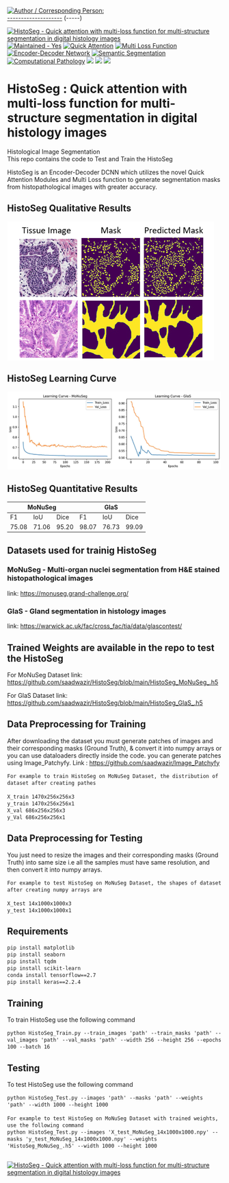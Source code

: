 <a href="#"><img src="https://img.shields.io/badge/Author_%2F_Corresponding_Person%3A-8e7cc3" alt="Author / Corresponding Person:"></a> <br>
[--------------------](-------) (-----)

<a href="https://github.com/saadwazir/HistoSeg"><img src="https://img.shields.io/badge/HistoSeg-Quick_attention_with_multi--loss_function_for_multi--structure_segmentation_in_digital_histology_images-FFC300?style=for-the-badge" alt="HistoSeg - Quick attention with multi-loss function for multi-structure segmentation in digital histology images"></a>
<a href="#"><img src="https://img.shields.io/badge/Maintained-Yes-2ea44f?style=for-the-badge" alt="Maintained - Yes"></a>
<a href="#"><img src="https://img.shields.io/badge/Quick_Attention-6fa8dc?style=for-the-badge" alt="Quick Attention"></a>
<a href="#"><img src="https://img.shields.io/badge/Multi_Loss_Function-74867C?style=for-the-badge" alt="Multi Loss Function"></a>
<a href="#"><img src="https://img.shields.io/badge/Encoder--Decoder_Network-A2AF48?style=for-the-badge" alt="Encoder-Decoder Network"></a>
<a href="#"><img src="https://img.shields.io/badge/Semantic_Segmentation-b6d7a8?style=for-the-badge" alt="Semantic Segmentation"></a>
<a href="#"><img src="https://img.shields.io/badge/Computational_Pathology-e06666?style=for-the-badge" alt="Computational Pathology"></a>
<a href="#"><img src="https://img.shields.io/badge/TensorFlow-FF6F00?style=for-the-badge&logo=tensorflow&logoColor=white" /></a>
<a href="#"><img src="https://img.shields.io/badge/Keras-D00000?style=for-the-badge&logo=Keras&logoColor=white" /></a>
<a href="#"><img src="https://img.shields.io/badge/Python-FFD43B?style=for-the-badge&logo=python&logoColor=darkgreen" /></a>

# HistoSeg : Quick attention with multi-loss function for multi-structure segmentation in digital histology images

Histological Image Segmentation<br>This repo contains the code to Test and Train the HistoSeg <br>

HistoSeg is an Encoder-Decoder DCNN which utilizes the novel Quick Attention Modules and Multi Loss function to generate segmentation masks from histopathological images with greater accuracy.

## HistoSeg Qualitative Results

<img align="center" src="HistoSeg_Results.png" title="HistoSeg Qualitative Results">

## HistoSeg Learning Curve

<p align="left">
  <img src="HistoSeg_Loss.jpg" width="500" title="HistoSeg Learning Curve">
</p>

## HistoSeg Quantitative Results

<table>
<thead>
  <tr>
    <th colspan="3">MoNuSeg</th>
    <th colspan="3">GlaS</th>
  </tr>
</thead>
<tbody>
  <tr>
    <td>F1</td>
    <td>IoU</td>
    <td>Dice</td>
    <td>F1</td>
    <td>IoU</td>
    <td>Dice</td>
  </tr>
  <tr>
    <td>75.08</td>
    <td>71.06</td>
    <td>95.20</td>
    <td>98.07</td>
    <td>76.73</td>
    <td>99.09</td>
  </tr>
</tbody>
</table>





## Datasets used for trainig HistoSeg

### MoNuSeg - Multi-organ nuclei segmentation from H&E stained histopathological images
link: https://monuseg.grand-challenge.org/

### GlaS -  Gland segmentation in histology images
link: https://warwick.ac.uk/fac/cross_fac/tia/data/glascontest/

## Trained Weights are available in the repo to test the HistoSeg
For MoNuSeg Dataset link: https://github.com/saadwazir/HistoSeg/blob/main/HistoSeg_MoNuSeg_.h5

For GlaS Dataset link: https://github.com/saadwazir/HistoSeg/blob/main/HistoSeg_GlaS_.h5

## Data Preprocessing for Training
After downloading the dataset you must generate patches of images and their corresponding masks (Ground Truth), & convert it into numpy arrays or you can use dataloaders directly inside the code.
you can generate patches using Image_Patchyfy. Link : https://github.com/saadwazir/Image_Patchyfy
```
For example to train HistoSeg on MoNuSeg Dataset, the distribution of dataset after creating pathes

X_train 1470x256x256x3 
y_train 1470x256x256x1
X_val 686x256x256x3
y_Val 686x256x256x1
```
## Data Preprocessing for Testing
You just need to resize the images and their corresponding masks (Ground Truth) into same size i.e all the samples must have same resolution, and then convert it into numpy arrays.

```
For example to test HistoSeg on MoNuSeg Dataset, the shapes of dataset after creating numpy arrays are

X_test 14x1000x1000x3 
y_test 14x1000x1000x1
```

## Requirements
```pip install scikit-image
pip install matplotlib
pip install seaborn
pip install tqdm
pip install scikit-learn
conda install tensorflow==2.7
pip install keras==2.2.4
```


## Training
To train HistoSeg use the following command

```
python HistoSeg_Train.py --train_images 'path' --train_masks 'path' --val_images 'path' --val_masks 'path' --width 256 --height 256 --epochs 100 --batch 16
```
## Testing
To test HistoSeg use the following command
```
python HistoSeg_Test.py --images 'path' --masks 'path' --weights 'path' --width 1000 --height 1000

For example to test HistoSeg on MoNuSeg Dataset with trained weights, use the following command
python HistoSeg_Test.py --images 'X_test_MoNuSeg_14x1000x1000.npy' --masks 'y_test_MoNuSeg_14x1000x1000.npy' --weights 'HistoSeg_MoNuSeg_.h5' --width 1000 --height 1000
```
##
<a href="https://github.com/saadwazir/HistoSeg"><img src="https://img.shields.io/badge/HistoSeg-Quick_attention_with_multi--loss_function_for_multi--structure_segmentation_in_digital_histology_images-FFC300" alt="HistoSeg - Quick attention with multi-loss function for multi-structure segmentation in digital histology images"></a>


